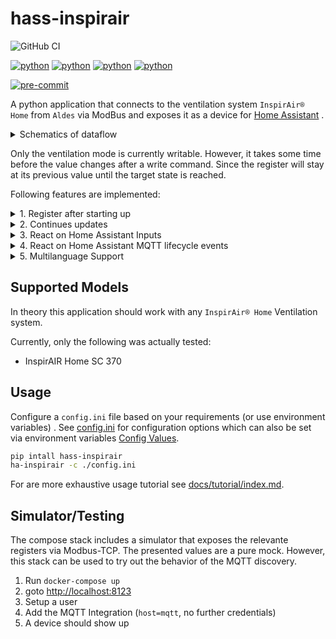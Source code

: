 # hass-inspirair

![GitHub CI](https://github.com/The-Smartest-Home/hass_inspirair/actions/workflows/test.yaml/badge.svg)

[![python](https://img.shields.io/badge/Python-3.9-3776AB.svg?style=flat&logo=python&logoColor=white)](https://www.python.org)
[![python](https://img.shields.io/badge/Python-3.10-3776AB.svg?style=flat&logo=python&logoColor=white)](https://www.python.org)
[![python](https://img.shields.io/badge/Python-3.11-3776AB.svg?style=flat&logo=python&logoColor=white)](https://www.python.org)
[![python](https://img.shields.io/badge/Python-3.12-3776AB.svg?style=flat&logo=python&logoColor=white)](https://www.python.org)

[![pre-commit](https://img.shields.io/badge/pre--commit-enabled-brightgreen?logo=pre-commit&logoColor=white)](https://github.com/pre-commit/pre-commit)

A python application that connects to the ventilation system `InspirAir® Home` from `Aldes` via ModBus and exposes it as a device for [Home Assistant](https://www.home-assistant.io/) .

<details>
<summary>Schematics of dataflow</summary>

```mermaid

graph LR
    P(hass-inspirair) <-- MQTT --> M(MQTT Broker)
    I[InspirAir Home] <-- ModBus --> P
    HM(Home Assistant \n MQTT Integration) <--MQTT--> M
    H[Home Assistant] <----> HM
```

</details>

Only the ventilation mode is currently writable. However, it takes some time before the value changes after a write command.
Since the register will stay at its previous value until the target state is reached.

Following features are implemented:

<details>
  <summary>1. Register after starting up</summary>
  
```mermaid
sequenceDiagram
    participant H as Home Assistant(MQTT)
    participant L as hass-inspirair
    participant I as InspirAir
    
    
    L->>+I: read_holding_registers
    activate L
    L-->>L: creat config
    
    L->>-H: register <prefix>/<sensor_type>/<object_id>/<device_serial>/config
```
</details>

<details>
<summary>2. Continues updates</summary>

```mermaid
sequenceDiagram

    participant H as Home Assistant(MQTT)
    participant L as hass-inspirair
    participant I as InspirAir


    L->>I: read_holding_registers
    activate L
    L->>L: parse result
    L->>H: publish <prefix>/climate/<device_serial>/state
    L->>L: sleep for <polling interval>
    deactivate L


```

</details>

<details>
<summary>3. React on Home Assistant Inputs</summary>

```mermaid
sequenceDiagram
    participant H as Home Assistant(MQTT)
    participant L as hass-inspirair
    participant I as InspirAir

    H->>L: publish "<prefix>/select/<object_id>/<device_serial>/set"
     activate L
    L->>I: write_registers
    L->>I: read_holding_registers

    L->>L: parse result
    L->>H: publish <prefix>/climate/<device_serial>/state
    deactivate L

```

</details>

<details>
<summary>4. React on Home Assistant MQTT lifecycle events</summary>

```mermaid
sequenceDiagram

    participant H as Home Assistant(MQTT)
    participant L as hass-inspirair
    participant I as InspirAir

    H->>L: publish "<prefix>/status" payload: "online"
    activate L
    L->>+I: read_holding_registers

    L-->>L: creat config

    L->>-H: register <prefix>/<sensor_type>/<object_id>/<device_serial>/config

```

</details>
<details>
<summary>5. Multilanguage Support</summary>
Default language is german, however, an english translation is available.
</details>

## Supported Models

In theory this application should work with any `InspirAir® Home` Ventilation system.

Currently, only the following was actually tested:

- InspirAIR Home SC 370

## Usage

Configure a `config.ini` file based on your requirements (or use environment variables) .
See [config.ini](config-ini.md) for configuration options which can also be set via environment variables [Config Values](#config).

```bash
pip intall hass-inspirair
ha-inspirair -c ./config.ini
```

For are more exhaustive usage tutorial see [docs/tutorial/index.md](#tutorial/index).

## Simulator/Testing

The compose stack includes a simulator that exposes the relevante registers via Modbus-TCP. The presented values are a pure mock.
However, this stack can be used to try out the behavior of the MQTT discovery.

1. Run `docker-compose up`
2. goto [http://localhost:8123](http://localhost:8123)
3. Setup a user
4. Add the MQTT Integration (`host=mqtt`, no further credentials)
5. A device should show up
